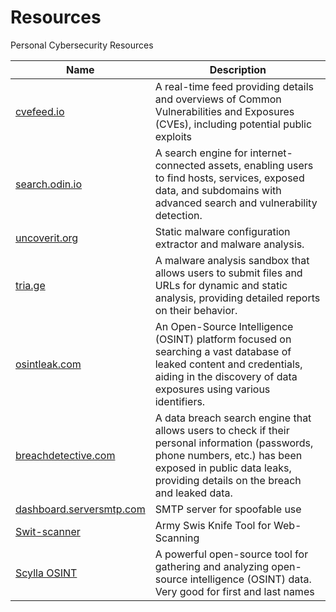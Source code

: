 # Resources
Personal Cybersecurity Resources



| Name                                     | Description                                  |
|------------------------------------------|----------------------------------------------|
| [cvefeed.io](https://cvefeed.io/)        | A real-time feed providing details and overviews of Common Vulnerabilities and Exposures (CVEs), including potential public exploits |
| [search.odin.io](https://search.odin.io/)   | A search engine for internet-connected assets, enabling users to find hosts, services, exposed data, and subdomains with advanced search and vulnerability detection. |
| [uncoverit.org](https://www.uncoverit.org/) | Static malware configuration extractor and malware analysis. |
| [tria.ge](https://tria.ge/)        | A malware analysis sandbox that allows users to submit files and URLs for dynamic and static analysis, providing detailed reports on their behavior. |
| [osintleak.com](https://osintleak.com/)  | An Open-Source Intelligence (OSINT) platform focused on searching a vast database of leaked content and credentials, aiding in the discovery of data exposures using various identifiers. |
| [breachdetective.com](https://breachdetective.com/) | A data breach search engine that allows users to check if their personal information (passwords, phone numbers, etc.) has been exposed in public data leaks, providing details on the breach and leaked data. |
|[dashboard.serversmtp.com](https://dashboard.serversmtp.com) | SMTP server for spoofable use |
|[Swit-scanner](https://github.com/RedSecurity/swit-scanner) | Army Swis Knife Tool for Web-Scanning |
|[Scylla OSINT](https://github.com/cybersecurity-team/Scylla) |A powerful open-source tool for gathering and analyzing open-source intelligence (OSINT) data. Very good for first and last names  |
